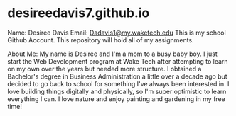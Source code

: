 # desireedavis7.github.io

Name: Desiree Davis
Email: Dadavis1@my.waketech.edu
This is my school Github Account.
This repository will hold all of my assignments.

About Me:
My name is Desiree and I'm a mom to a busy baby boy. I just start the Web Development program at Wake Tech after attempting to learn on my own over the years but needed more structure. I obtained a Bachelor's degree in Business Administration a little over a decade ago but decided to go back to school for something I've always been interested in. I love building things digitally and physically, so I'm super optimistic to learn everything I can. I love nature and enjoy painting and gardening in my free time!